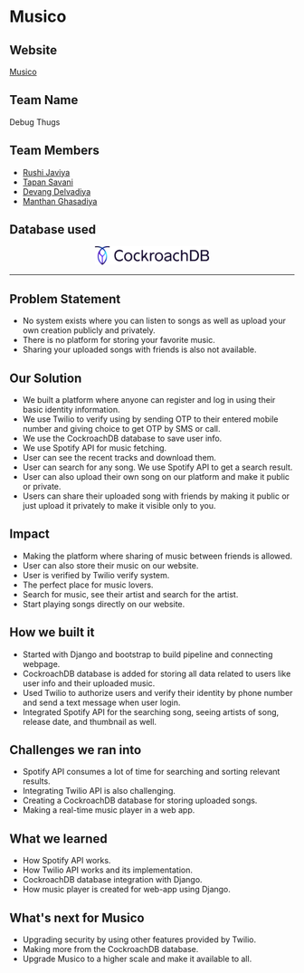 # Musico

## Website
[Musico](https://muzico.herokuapp.com/)

## Team Name 
Debug Thugs

## Team Members 
* [Rushi Javiya ](https://github.com/Rushijaviya) 
* [Tapan Savani](https://github.com/Stapan17)
* [Devang Delvadiya](https://github.com/DevangDelvadiya)
* [Manthan Ghasadiya](https://github.com/manthanghasadiya)

## Database used

<p align="center">
  <img src='https://raw.githubusercontent.com/cockroachdb/cockroach/master/docs/media/cockroach_db.png' width='40%'>
</p>

---

## Problem Statement

* No system exists where you can listen to songs as well as upload your own creation publicly and privately.
* There is no platform for storing your favorite music.
* Sharing your uploaded songs with friends is also not available.

## Our Solution

* We built a platform where anyone can register and log in using their basic identity information. 
* We use Twilio to verify using by sending OTP to their entered mobile number and giving choice to get OTP by SMS or call.
* We use the CockroachDB database to save user info. 
* We use Spotify API for music fetching. 
* User can see the recent tracks and download them.  
* User can search for any song. We use Spotify API to get a search result.
* User can also upload their own song on our platform and make it public or private.  
* Users can share their uploaded song with friends by making it public or just upload it privately to make it visible only to you.

## Impact

* Making the platform where sharing of music between friends is allowed.
* User can also store their music on our website.
* User is verified by Twilio verify system.
* The perfect place for music lovers.
* Search for music, see their artist and search for the artist.
* Start playing songs directly on our website.

## How we built it

* Started with Django and bootstrap to build pipeline and connecting webpage.
* CockroachDB database is added for storing all data related to users like user info and their uploaded music.
* Used Twilio to authorize users and verify their identity by phone number and send a text message when user login.
* Integrated Spotify API for the searching song, seeing artists of song, release date, and thumbnail as well.

## Challenges we ran into

* Spotify API consumes a lot of time for searching and sorting relevant results.
* Integrating Twilio API is also challenging.
* Creating a CockroachDB database for storing uploaded songs.
* Making a real-time music player in a web app.

## What we learned
* How Spotify API works.
* How Twilio API works and its implementation.
* CockroachDB database integration with Django.
* How music player is created for web-app using Django.

## What's next for Musico

* Upgrading security by using other features provided by Twilio.
* Making more from the CockroachDB database.
* Upgrade Musico to a higher scale and make it available to all.
